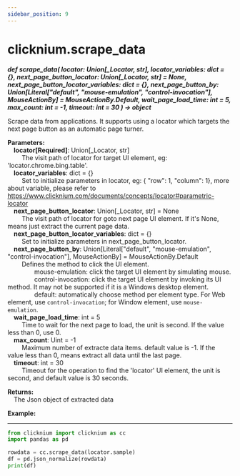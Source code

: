 ```yaml
---
sidebar_position: 9
---
```

# clicknium.scrape_data  

***def scrape_data(
        locator: Union[_Locator, str],
        locator_variables: dict = {},
        next_page_button_locator: Union[_Locator, str] = None,
        next_page_button_locator_variables: dict = {},
        next_page_button_by: Union[Literal["default", "mouse-emulation", "control-invocation"], MouseActionBy] = MouseActionBy.Default,
        wait_page_load_time: int = 5,
        max_count: int = -1,
        timeout: int = 30
    ) -> object***  


 Scrape data from applications. It supports using a locator which targets the next page button as an automatic page turner.

**Parameters:**  
    &emsp;**locator[Required]**: Union[_Locator, str]   
        &emsp;&emsp; The visit path of locator for target UI element, eg: 'locator.chrome.bing.table'.  
    &emsp;**locator_variables**: dict = {}     
        &emsp;&emsp; Set to initialize parameters in locator, eg: { "row": 1,  "column": 1}, more about variable, please refer to https://www.clicknium.com/documents/concepts/locator#parametric-locator    
    &emsp;**next_page_button_locator**: Union[_Locator, str] = None       
        &emsp;&emsp; The visit path of locator for goto next page UI element. If it's None, means just extract the current page data.      
    &emsp;**next_page_button_locator_variables**: dict = {}  
        &emsp;&emsp; Set to initialize parameters in next_page_button_locator.  
    &emsp;**next_page_button_by**:  Union[Literal["default", "mouse-emulation", "control-invocation"], MouseActionBy] = MouseActionBy.Default  
        &emsp;&emsp; Defines the method to click the UI element.  
        &emsp;&emsp;&emsp;&emsp; mouse-emulation: click the target UI element by simulating mouse.  
        &emsp;&emsp;&emsp;&emsp; control-invocation: click the target UI element by invoking its UI method. It may not be supported if it is a Windows desktop element.  
        &emsp;&emsp;&emsp;&emsp; default: automatically choose method per element type. For Web element, use `control-invocation`; for Window element, use `mouse-emulation`.  
    &emsp;**wait_page_load_time**: int = 5   
        &emsp;&emsp; Time to wait for the next page to load, the unit is second. If the value less than 0, use 0.  
    &emsp;**max_count**: Uint = -1   
        &emsp;&emsp; Maximum number of extracte data items. default value is -1. If the value less than 0, means extract all data until the last page.   
    &emsp;**timeout**: int = 30  
        &emsp;&emsp; Timeout for the operation to find the 'locator' UI element, the unit is second, and default value is 30 seconds. 

**Returns:**  
    &emsp;The Json object of extracted data

**Example:**
***
```python
from clicknium import clicknium as cc
import pandas as pd

rowdata = cc.scrape_data(locator.sample)
df = pd.json_normalize(rowdata)
print(df)

```